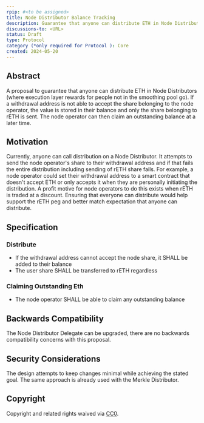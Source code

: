 ```yaml
---
rpip: #<to be assigned>
title: Node Distributor Balance Tracking
description: Guarantee that anyone can distribute ETH in Node Distributors.
discussions-to: <URL>
status: Draft
type: Protocol
category (*only required for Protocol ): Core
created: 2024-05-20
---
```



## Abstract
A proposal to guarantee that anyone can distribute ETH in Node Distributors (where execution layer rewards for people not in the smoothing pool go). If a withdrawal address is not able to accept the share belonging to the node operator, the value is stored in their balance and only the share belonging to rETH is sent. The node operator can then claim an outstanding balance at a later time.

## Motivation
Currently, anyone can call distribution on a Node Distributor. It attempts to send the node operator's share to their withdrawal address and if that fails the entire distribution including sending of rETH share fails. For example, a node operator could set their withdrawal address to a smart contract that doesn't accept ETH or only accepts it when they are personally initiating the distribution. A profit motive for node operators to do this exists when rETH is traded at a discount. Ensuring that everyone can distribute would help support the rETH peg and better match expectation that anyone can distribute. 


## Specification
### Distribute
- If the withdrawal address cannot accept the node share, it SHALL be added to their balance 
- The user share SHALL be transferred to rETH regardless

### Claiming Outstanding Eth
- The node operator SHALL be able to claim any outstanding balance


## Backwards Compatibility
The Node Distributor Delegate can be upgraded, there are no backwards compatibility concerns with this proposal.


## Security Considerations
The design attempts to keep changes minimal while achieving the stated goal. The same approach is already used with the Merkle Distributor.

## Copyright
Copyright and related rights waived via [CC0](https://creativecommons.org/publicdomain/zero/1.0/).
